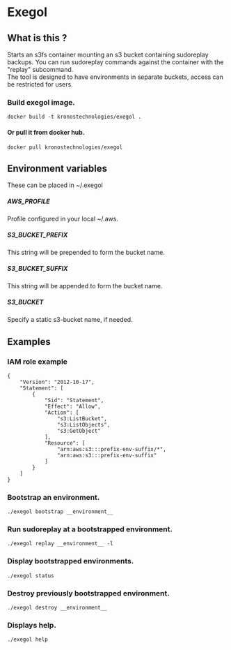 

# Exegol

## What is this ?

Starts an s3fs container mounting an s3 bucket containing sudoreplay backups. You can run sudoreplay commands against the container with the "replay" subcommand.  
The tool is designed to have environments in separate buckets, access can be restricted for users.  

### Build exegol image.
```
docker build -t kronostechnologies/exegol .
```

#### Or pull it from docker hub.
```
docker pull kronostechnologies/exegol
```

## Environment variables

These can be placed in ~/.exegol

##### AWS_PROFILE
Profile configured in your local ~/.aws.

##### S3_BUCKET_PREFIX
This string will be prepended to form the bucket name.

##### S3_BUCKET_SUFFIX
This string will be appended to form the bucket name.

##### S3_BUCKET
Specify a static s3-bucket name, if needed.

## Examples

### IAM role example
```
{
    "Version": "2012-10-17",
    "Statement": [
        {
            "Sid": "Statement",
            "Effect": "Allow",
            "Action": [
                "s3:ListBucket",
                "s3:ListObjects",
                "s3:GetObject"
            ],
            "Resource": [
                "arn:aws:s3:::prefix-env-suffix/*",
                "arn:aws:s3:::prefix-env-suffix"
            ]
        }
    ]
}
```

### Bootstrap an environment.
```
./exegol bootstrap __environment__
```

### Run sudoreplay at a bootstrapped environment.
```
./exegol replay __environment__ -l
```

### Display bootstrapped environments.
```
./exegol status
```

### Destroy previously bootstrapped environment.
```
./exegol destroy __environment__
```

### Displays help.
```
./exegol help
```